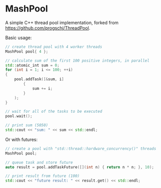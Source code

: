 MashPool
========

A simple C++ thread pool implementation, forked from <https://github.com/progschj/ThreadPool>.

Basic usage:
```cpp
// create thread pool with 4 worker threads
MashPool pool{ 4 };

// calculate sum of the first 100 positive integers, in parallel
std::atomic_int sum = 0;
for (int i = 1; i <= 100; ++i)
{
	pool.addTask([&sum, i]
		{
			sum += i;
		}
	);
}

// wait for all of the tasks to be executed
pool.wait();

// print sum (5050)
std::cout << "sum: " << sum << std::endl;
```
Or with futures:
```cpp
// create a pool with "std::thread::hardware_concurrency()" threads
MashPool pool;

// queue task and store future
auto result = pool.addTaskFuture([](int n) { return n * n; }, 10);

// print result from future (100)
std::cout << "future result: " << result.get() << std::endl;
```
